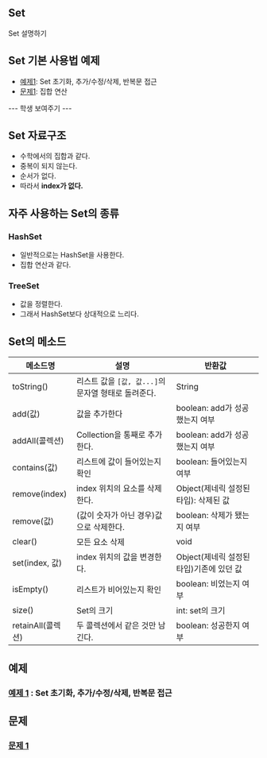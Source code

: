 ## Set
Set 설명하기  

## Set 기본 사용법 예제
- [예제1](ex01/Ex01.java): Set 초기화, 추가/수정/삭제, 반복문 접근  
- [문제1](quiz01/README.md): 집합 연산

--- 학생 보여주기 ---
## Set 자료구조
- 수학에서의 집합과 같다.
- 중복이 되지 않는다.
- 순서가 없다.
- 따라서 **index가 없다.** 

## 자주 사용하는 Set의 종류
### HashSet
- 일반적으로는 HashSet을 사용한다. 
- 집합 연산과 같다.

### TreeSet
- 값을 정렬한다.
- 그래서 HashSet보다 상대적으로 느리다.

## Set의 메소드
|메소드명|설명|반환값|
|---|---|---|
|toString()|리스트 값을 `[값, 값...]`의 문자열 형태로 돌려준다.|String|
|add(값)|값을 추가한다|boolean: add가 성공했는지 여부|
|addAll(콜렉션)|Collection을 통째로 추가한다.|boolean: add가 성공했는지 여부|
|contains(값)|리스트에 값이 들어있는지 확인|boolean: 들어있는지 여부|
|remove(index)|index 위치의 요소를 삭제한다.|Object(제네릭 설정된 타입): 삭제된 값|
|remove(값)|(값이 숫자가 아닌 경우)값으로 삭제한다.|boolean: 삭제가 됐는지 여부|
|clear()|모든 요소 삭제|void|
|set(index, 값)|index 위치의 값을 변경한다.|Object(제네릭 설정된 타입)기존에 있던 값|
|isEmpty()|리스트가 비어있는지 확인|boolean: 비었는지 여부|
|size()|Set의 크기|int: set의 크기|
|retainAll(콜렉션)|두 콜렉션에서 같은 것만 남긴다.|boolean: 성공한지 여부|

## 예제
### [예제 1](ex01/Ex01.java) : Set 초기화, 추가/수정/삭제, 반복문 접근

## 문제
### [문제 1](quiz01/README.md)